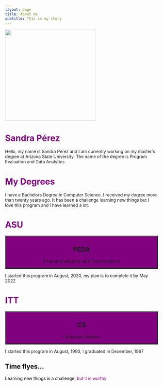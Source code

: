 ```yaml
---
layout: page
title: About me
subtitle: This is my story
---
```


<img src="../img/asu.png" height="300px" class="center">

<h1> Sandra Pérez </h1>

<div class = "example-class">

Hello, my name is Sandra Pérez and I am currently working on my master's degree at Arizona State University. The name of the degree is Program Evaluation and Data Analytics. 
  
</div>


<h1> My Degrees </h1>

I have a Bachelors Degree in Computer Science. I received my degree more than twenty years ago. It has been a challenge learning new things but I love this program and I have learned a lot.

<style>

h1 { color: purple }
  
mycustomtag { }
  .example-class { }
  
</style>


<html>
<head>
<style>
.myDiv {
  border: 3px outset black;
  background-color: purple;    
  text-align: center;
}
</style>
</head>
<body>

<h1> ASU </h1>
 
 

<div class="myDiv">
  <h2>PEDA</h2>
  <p>Program Evaluation and Data Analytics</p>
</div>

<p>I started this program in August, 2020, my plan is to complete it by May 2022</p>

</body>
</html>



<html2>
<head>
<style>
.myDiv {
  border: 3px outset black;
  background-color: purple;    
  text-align: center;
}
</style>
</head>
<body>

<h1> ITT </h1>
 
<div class="myDiv">
  <h2>CS</h2>
  <p>Computer Science</p>
</div>

<p>I started this program in August, 1993, I graduated in December, 1997</p>

</body>
</html2>


<div style="color: black;">
 <h2> Time flyes... </h2>
  <p>
    Learning new things is a challenge,
    <span style="color: purple;"> but it is worthy</span>
  </p>
</div>


